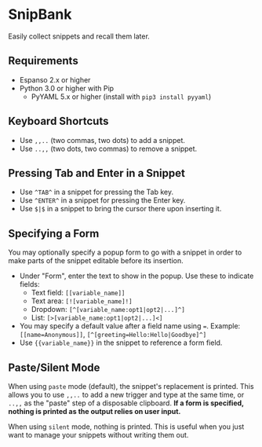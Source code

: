 # SnipBank

Easily collect snippets and recall them later.

## Requirements

- Espanso 2.x or higher
- Python 3.0 or higher with Pip
    - PyYAML 5.x or higher (install with `pip3 install pyyaml`)

## Keyboard Shortcuts

- Use `,,..` (two commas, two dots) to add a snippet.
- Use `..,,` (two dots, two commas) to remove a snippet.

## Pressing Tab and Enter in a Snippet

- Use `^TAB^` in a snippet for pressing the Tab key.
- Use `^ENTER^` in a snippet for pressing the Enter key.
- Use `$|$` in a snippet to bring the cursor there upon inserting it.

## Specifying a Form

You may optionally specify a popup form to go with a snippet in order to make
parts of the snippet editable before its insertion.

- Under "Form", enter the text to show in the popup. Use these to indicate fields:
    - Text field: `[[variable_name]]`
    - Text area: `[![variable_name]!]`
    - Dropdown: `[^[variable_name:opt1|opt2|...]^]`
    - List: `[>[variable_name:opt1|opt2|...]<]`
- You may specify a default value after a field name using `=`. Example:
`[[name=Anonymous]]`, `[^[greeting=Hello:Hello|Goodbye]^]`
- Use `{{variable_name}}` in the snippet to reference a form field.

## Paste/Silent Mode

When using `paste` mode (default), the snippet's replacement is printed. This
allows you to use `,,..` to add a new trigger and type at the same time, or 
`..,,` as the "paste" step of a disposable clipboard. **If a form is specified, 
nothing is printed as the output relies on user input.**

When using `silent` mode, nothing is printed. This is useful when you just want
to manage your snippets without writing them out.
